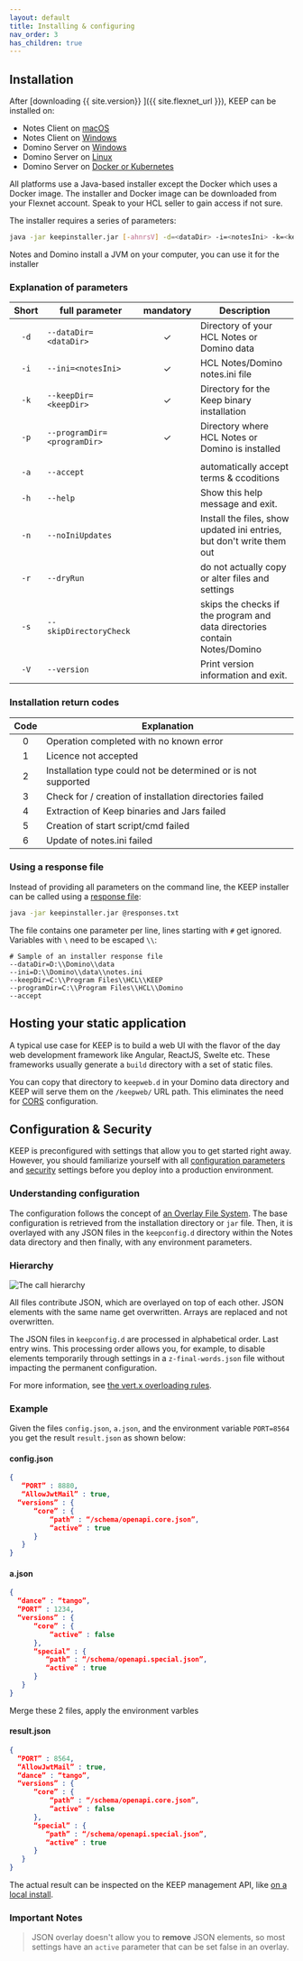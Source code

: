 ```yaml
---
layout: default
title: Installing & configuring
nav_order: 3
has_children: true
---
```


## Installation

After [downloading {{ site.version}} ]({{ site.flexnet_url }}), KEEP can be installed on:

- Notes Client on [macOS](installation/mac)
- Notes Client on [Windows](installation/win)
- Domino Server on [Windows](installation/win)
- Domino Server on [Linux](installation/linux)
- Domino Server on [Docker or Kubernetes](installation/docker)

All platforms use a Java-based installer except the Docker which uses a Docker image. The installer and Docker image can be downloaded from your Flexnet account. Speak to your HCL seller to gain access if not sure.

The installer requires a series of parameters:

```bash
java -jar keepinstaller.jar [-ahnrsV] -d=<dataDir> -i=<notesIni> -k=<keepDir> -p=<programDir>
```

Notes and Domino install a JVM on your computer, you can use it for the installer

### Explanation of parameters

| Short | full parameter              | mandatory | Description                                                                     |
| :---: | --------------------------- | :-------: | ------------------------------------------------------------------------------- |
| `-d`  | `--dataDir=<dataDir>`       |     ✓     | Directory of your HCL Notes or Domino data                                      |
| `-i`  | `--ini=<notesIni>`          |     ✓     | HCL Notes/Domino notes.ini file                                                 |
| `-k`  | `--keepDir=<keepDir>`       |     ✓     | Directory for the Keep binary installation                                      |
| `-p`  | `--programDir=<programDir>` |     ✓     | Directory where HCL Notes or Domino is installed                                |
|       |                             |           |
| `-a`  | `--accept`                  |           | automatically accept terms & ccoditions                                         |
| `-h`  | `--help`                    |           | Show this help message and exit.                                                |
| `-n`  | `--noIniUpdates`            |           | Install the files, show updated ini entries, but don't write them out           |
| `-r`  | `--dryRun`                  |           | do not actually copy or alter files and settings                                |
| `-s`  | `--skipDirectoryCheck`      |           | skips the checks if the program and data directories<br /> contain Notes/Domino |
| `-V`  | `--version`                 |           | Print version information and exit.                                             |

### Installation return codes

| Code | Explanation                                                   |
| :--: | ------------------------------------------------------------- |
|  0   | Operation completed with no known error                       |
|  1   | Licence not accepted                                          |
|  2   | Installation type could not be determined or is not supported |
|  3   | Check for / creation of installation directories failed       |
|  4   | Extraction of Keep binaries and Jars failed                   |
|  5   | Creation of start script/cmd failed                           |
|  6   | Update of notes.ini failed                                    |

### Using a response file

Instead of providing all parameters on the command line, the KEEP installer can be called using a [response file](https://picocli.info/#AtFiles):

```bash
java -jar keepinstaller.jar @responses.txt
```

The file contains one parameter per line, lines starting with `#` get ignored. Variables with `\` need to be escaped `\\`:

```properties
# Sample of an installer response file
--dataDir=D:\\Domino\\data
--ini=D:\\Domino\\data\\notes.ini
--keepDir=C:\\Program Files\\HCL\\KEEP
--programDir=C:\\Program Files\\HCL\\Domino
--accept
```

## Hosting your static application

A typical use case for KEEP is to build a web UI with the flavor of the day web development framework like Angular, ReactJS, Swelte etc. These frameworks usually generate a `build` directory with a set of static files.

You can copy that directory to `keepweb.d` in your Domino data directory and KEEP will serve them on the `/keepweb/` URL path. This eliminates the need for [CORS](../usingkeep/keepapplications) configuration.

## Configuration & Security

KEEP is preconfigured with settings that allow you to get started right away. However, you should familiarize yourself with all [configuration parameters](../installconfig/configuration/parameters) and [security](../installconfig/configuration/security/index) settings before you deploy into a production environment.

### Understanding configuration

The configuration follows the concept of [an Overlay File System](https://www.datalight.com/blog/2016/01/27/explaining-overlayfs-%E2%80%93-what-it-does-and-how-it-works/). The base configuration is retrieved from the installation directory or `jar` file. Then, it is overlayed with any JSON files in the `keepconfig.d` directory within the Notes data directory and then finally, with any environment parameters.

### Hierarchy

![The call hierarchy](../assets/images/ActualConfiguration.png)

All files contribute JSON, which are overlayed on top of each other. JSON elements with the same name get overwritten. Arrays are replaced and not overwritten.

The JSON files in `keepconfig.d` are processed in alphabetical order. Last entry wins. This processing order allows you, for example, to disable elements temporarily through settings in a `z-final-words.json` file without impacting the permanent configuration.

For more information, see [the vert.x overloading rules](https://vertx.io/docs/vertx-config/java/#_overloading_rules).

### Example

Given the files `config.json`, `a.json`, and the environment variable `PORT=8564` you get the result `result.json` as shown below:

#### config.json

```json
{
   “PORT” : 8880,
   “AllowJwtMail” : true,
  “versions” : {
      “core” : {
          “path” : “/schema/openapi.core.json”,
          “active” : true
      }
   }
}
```

#### a.json

```json
{
  “dance” : “tango”,
  “PORT” : 1234,
  “versions” : {
      “core” : {
          “active” : false
      },
      “special” : {
         “path” : “/schema/openapi.special.json”,
         “active” : true
      }
   }
}
```

Merge these 2 files, apply the environment varbles

#### result.json

```json
{
  “PORT” : 8564,
  “AllowJwtMail” : true,
  “dance” : “tango”,
  “versions” : {
      “core” : {
          “path” : “/schema/openapi.core.json”,
          “active” : false
      },
      “special” : {
         “path” : “/schema/openapi.special.json”,
         “active” : true
      }
   }
}
```

The actual result can be inspected on the KEEP management API, like [on a local install](http://localhost:8889/config).

### Important Notes

> JSON overlay doesn't allow you to **remove** JSON elements, so most settings have an `active` parameter that
> can be set false in an overlay.
